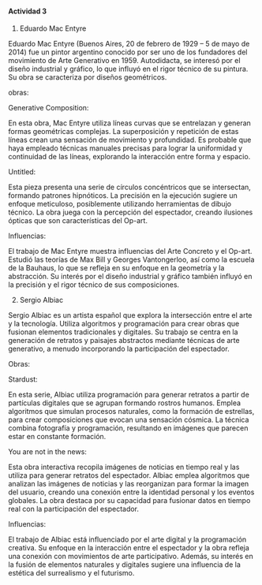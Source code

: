 ####  Actividad 3


1. Eduardo Mac Entyre

Eduardo Mac Entyre (Buenos Aires, 20 de febrero de 1929 – 5 de mayo de 2014) fue un pintor argentino conocido por ser uno de los fundadores del movimiento de Arte Generativo en 1959. Autodidacta, se interesó por el diseño 
industrial y gráfico, lo que influyó en el rigor técnico de su pintura. Su obra se caracteriza por diseños geométricos.

obras: 

Generative Composition: 

En esta obra, Mac Entyre utiliza líneas curvas que se entrelazan y generan formas geométricas complejas. La superposición y repetición de estas líneas crean una sensación de movimiento y profundidad. Es probable que 
haya empleado técnicas manuales precisas para lograr la uniformidad y continuidad de las líneas, explorando la interacción entre forma y espacio.


Untitled:

Esta pieza presenta una serie de círculos concéntricos que se intersectan, formando patrones hipnóticos. La precisión en la ejecución sugiere un enfoque meticuloso, posiblemente utilizando herramientas de dibujo técnico. 
La obra juega con la percepción del espectador, creando ilusiones ópticas que son características del Op-art.



Influencias:

El trabajo de Mac Entyre muestra influencias del Arte Concreto y el Op-art. Estudió las teorías de Max Bill y Georges Vantongerloo, así como la escuela de la Bauhaus, lo que se refleja en su enfoque en la geometría y la 
abstracción. Su interés por el diseño industrial y gráfico también influyó en la precisión y el rigor técnico de sus composiciones.



2. Sergio Albiac

Sergio Albiac es un artista español que explora la intersección entre el arte y la tecnología. Utiliza algoritmos y programación para crear obras que fusionan elementos tradicionales y digitales. Su trabajo se centra en 
la generación de retratos y paisajes abstractos mediante técnicas de arte generativo, a menudo incorporando la participación del espectador.


Obras:

Stardust:

En esta serie, Albiac utiliza programación para generar retratos a partir de partículas digitales que se agrupan formando rostros humanos. Emplea algoritmos que simulan procesos naturales, como la formación de estrellas, 
para crear composiciones que evocan una sensación cósmica. La técnica combina fotografía y programación, resultando en imágenes que parecen estar en constante formación.


You are not in the news:

Esta obra interactiva recopila imágenes de noticias en tiempo real y las utiliza para generar retratos del espectador. Albiac emplea algoritmos que analizan las imágenes de noticias y las reorganizan para formar la 
imagen del usuario, creando una conexión entre la identidad personal y los eventos globales. La obra destaca por su capacidad para fusionar datos en tiempo real con la participación del espectador.

Influencias:

El trabajo de Albiac está influenciado por el arte digital y la programación creativa. Su enfoque en la interacción entre el espectador y la obra refleja una conexión con movimientos de arte participativo. Además, 
su interés en la fusión de elementos naturales y digitales sugiere una influencia de la estética del surrealismo y el futurismo.






